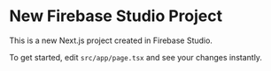 # New Firebase Studio Project

This is a new Next.js project created in Firebase Studio.

To get started, edit `src/app/page.tsx` and see your changes instantly.
